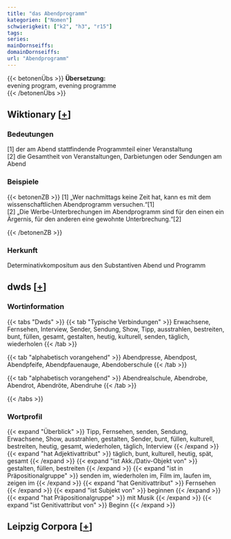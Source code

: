 ```yaml
---
title: "das Abendprogramm"
kategorien: ["Nomen"]
schwierigkeit: ["k2", "h3", "r15"]
tags:
series:
mainDornseiffs:
domainDornseiffs:
url: "Abendprogramm"
---
```


{{< betonenÜbs >}}
**Übersetzung:**  
evening program, evening programme  
{{< /betonenÜbs >}}

## Wiktionary [[+](https://de.wiktionary.org/wiki/Abendprogramm)]

### Bedeutungen
[1] der am Abend stattfindende Programmteil einer Veranstaltung  
[2] die Gesamtheit von Veranstaltungen, Darbietungen oder Sendungen am Abend  

### Beispiele
{{< betonenZB >}}
[1] „Wer nachmittags keine Zeit hat, kann es mit dem wissenschaftlichen Abendprogramm versuchen.“[1]  
[2] „Die Werbe-Unterbrechungen im Abendprogramm sind für den einen ein Ärgernis, für den anderen eine gewohnte Unterbrechung.“[2]  

{{< /betonenZB >}}
### Herkunft
Determinativkompositum aus den Substantiven Abend und Programm  



## dwds [[+](https://www.dwds.de/wb/Abendprogramm)]

### Wortinformation
{{< tabs "Dwds" >}}
{{< tab "Typische Verbindungen" >}}
Erwachsene, Fernsehen, Interview, Sender, Sendung, Show, Tipp, ausstrahlen, bestreiten, bunt, füllen, gesamt, gestalten, heutig, kulturell, senden, täglich, wiederholen
{{< /tab >}}

{{< tab "alphabetisch vorangehend" >}}
Abendpresse, Abendpost, Abendpfeife, Abendpfauenauge, Abendoberschule
{{< /tab >}}

{{< tab "alphabetisch vorangehend" >}}
Abendrealschule, Abendrobe, Abendrot, Abendröte, Abendruhe
{{< /tab >}}

{{< /tabs >}}

### Wortprofil
{{< expand "Überblick" >}} Tipp, Fernsehen, senden, Sendung, Erwachsene, Show, ausstrahlen, gestalten, Sender, bunt, füllen, kulturell, bestreiten, heutig, gesamt, wiederholen, täglich, Interview {{< /expand >}}
{{< expand "hat Adjektivattribut" >}} täglich, bunt, kulturell, heutig, spät, gesamt {{< /expand >}}
{{< expand "ist Akk./Dativ-Objekt von" >}} gestalten, füllen, bestreiten {{< /expand >}}
{{< expand "ist in Präpositionalgruppe" >}} senden im, wiederholen im, Film im, laufen im, zeigen im {{< /expand >}}
{{< expand "hat Genitivattribut" >}} Fernsehen {{< /expand >}}
{{< expand "ist Subjekt von" >}} beginnen {{< /expand >}}
{{< expand "hat Präpositionalgruppe" >}} mit Musik {{< /expand >}}
{{< expand "ist Genitivattribut von" >}} Beginn {{< /expand >}}

## Leipzig Corpora [[+](https://corpora.uni-leipzig.de/en/res?word=Abendprogramm&corpusId=deu_newscrawl-public_2018)]

